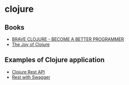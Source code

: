 # clojure

## Books

- [BRAVE CLOJURE - BECOME A BETTER PROGRAMMER](https://www.braveclojure.com/introduction)
- [The Joy of Clojure](https://www.manning.com/books/the-joy-of-clojure-second-edition)

## Examples of Clojure application

- [Clojure Rest API](clojure-rest)
- [Rest with Swagger](rest-wich-swagger)
